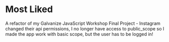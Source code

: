 # Most Liked
A refactor of my Galvanize JavaScript Workshop Final Project - Instagram changed their api permissions, I no longer have access to public_scope so I made the app work with basic scope, but the user has to be logged in!
